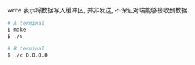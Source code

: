 write 表示将数据写入缓冲区, 并非发送, 不保证对端能够接收到数据.


```bash
# A terminal
$ make
$ ./s

# B terminal
$ ./c 0.0.0.0
```
